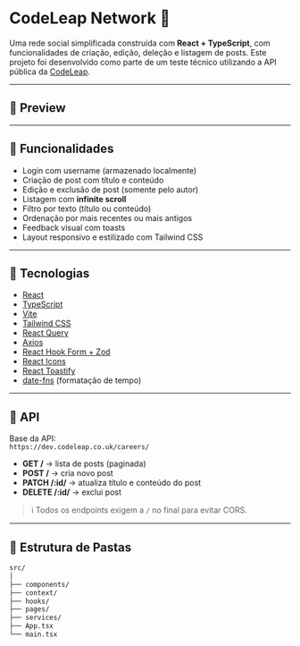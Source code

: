 # CodeLeap Network 🧠

Uma rede social simplificada construída com **React + TypeScript**, com funcionalidades de criação, edição, deleção e listagem de posts. Este projeto foi desenvolvido como parte de um teste técnico utilizando a API pública da [CodeLeap](https://dev.codeleap.co.uk/careers/).

---

## 📸 Preview

---

## 🚀 Funcionalidades

- Login com username (armazenado localmente)
- Criação de post com título e conteúdo
- Edição e exclusão de post (somente pelo autor)
- Listagem com **infinite scroll**
- Filtro por texto (título ou conteúdo)
- Ordenação por mais recentes ou mais antigos
- Feedback visual com toasts
- Layout responsivo e estilizado com Tailwind CSS

---

## 🧪 Tecnologias

- [React](https://reactjs.org/)
- [TypeScript](https://www.typescriptlang.org/)
- [Vite](https://vitejs.dev/)
- [Tailwind CSS](https://tailwindcss.com/)
- [React Query](https://tanstack.com/query/latest)
- [Axios](https://axios-http.com/)
- [React Hook Form + Zod](https://react-hook-form.com/)
- [React Icons](https://react-icons.github.io/)
- [React Toastify](https://fkhadra.github.io/react-toastify/)
- [date-fns](https://date-fns.org/) (formatação de tempo)

---

## 🔗 API

Base da API:  
`https://dev.codeleap.co.uk/careers/`

- **GET /** → lista de posts (paginada)
- **POST /** → cria novo post
- **PATCH /:id/** → atualiza título e conteúdo do post
- **DELETE /:id/** → exclui post

> ℹ️ Todos os endpoints exigem a `/` no final para evitar CORS.

---

## 📂 Estrutura de Pastas

```bash
src/
│
├── components/
├── context/
├── hooks/
├── pages/
├── services/
├── App.tsx
└── main.tsx
```
